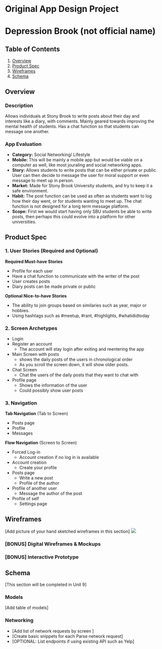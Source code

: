 Original App Design Project
===

# Depression Brook (not official name)

## Table of Contents
1. [Overview](#Overview)
1. [Product Spec](#Product-Spec)
1. [Wireframes](#Wireframes)
2. [Schema](#Schema)

## Overview
### Description
Allows individuals at Stony Brook to write posts about their day and interests like a diary, with comments. Mainly geared towards improving the mental health of students. Has a chat function so that students can message one another. 

### App Evaluation
- **Category:** Social Networking/ Lifestyle
- **Mobile:** This will be mainly a mobile app but would be viable on a computer as well, like most jouraling and social networking apps. 
- **Story:** Allows students to write posts that can be either private or public. User can then decide to message the user for moral support or even message to meet up in person. 
- **Market:** Made for Stony Brook University students, and try to keep it a safe environment. 
- **Habit:** The post function can be used as often as students want to log how their day went, or for students wanting to meet up. The chat function is not designed for a long term message platform. 
- **Scope:** First we would start having only SBU students be able to write posts, then perhaps this could evolve into a platform for other universities. 

## Product Spec

### 1. User Stories (Required and Optional)

**Required Must-have Stories**

* Profile for each user 
* Have a chat function to communicate with the writer of the post 
* User creates posts
* Diary posts can be made private or public

**Optional Nice-to-have Stories**

* The ability to join groups based on similaries such as year, major or hobbies. 
* Using hashtags such as #meetup, #rant, #highlights, #whatididtoday

### 2. Screen Archetypes

* Login
* Register an account
   * The account will stay login after exiting and reentering the app
* Main Screen with posts
   * shows the daily posts of the users in chronological order
   * As you scroll the screen down, it will show older posts. 
* Chat Screen
    * Chat the users of the daily posts that they want to chat with
* Profile page
    * Shows the information of the user
    * Could possibly show user posts

### 3. Navigation

**Tab Navigation** (Tab to Screen)

* Posts page
* Profile
* Messages

**Flow Navigation** (Screen to Screen)
* Forced Log-in
    * Account creation if no log in is available
* Account creation
    * Create your profile
* Posts page
    * Write a new post
    * Profile of the author
* Profile of another user
    * Message the author of the post
* Profile of self
    * Settings page

## Wireframes
[Add picture of your hand sketched wireframes in this section]
![](https://i.imgur.com/2B0Hs19.png)

### [BONUS] Digital Wireframes & Mockups

### [BONUS] Interactive Prototype

## Schema 
[This section will be completed in Unit 9]
### Models
[Add table of models]
### Networking
- [Add list of network requests by screen ]
- [Create basic snippets for each Parse network request]
- [OPTIONAL: List endpoints if using existing API such as Yelp]
